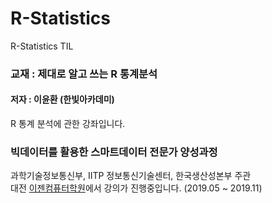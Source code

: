 # R-Statistics
R-Statistics
TIL

### 교재 : 제대로 알고 쓰는 R 통계분석
#### 저자 : 이윤환 (한빛아카데미)

R 통계 분석에 관한 강좌입니다.

### 빅데이터를 활용한 스마트데이터 전문가 양성과정

과학기술정보통신부, IITP 정보통신기술센터, 한국생산성본부 주관 <br>
대전 [이젠컴퓨터학원](http://dj.ezenac.co.kr./)에서 강의가 진행중입니다.
(2019.05 ~ 2019.11)
